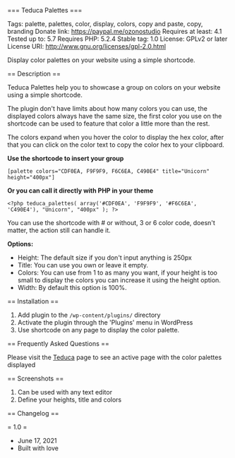 === Teduca Palettes ===

Tags: palette, palettes, color, display, colors, copy and paste, copy, branding
Donate link: https://paypal.me/ozonostudio
Requires at least: 4.1
Tested up to: 5.7
Requires PHP: 5.2.4
Stable tag: 1.0
License: GPLv2 or later
License URI: http://www.gnu.org/licenses/gpl-2.0.html

Display color palettes on your website using a simple shortcode.

== Description ==

Teduca Palettes help you to showcase a group on colors on your website using a simple shortcode.

The plugin don\'t have limits about how many colors you can use, the displayed colors always have the same size, the first color you use on the shortcode can be used to feature that color a little more than the rest.

The colors expand when you hover the color to display the hex color, after that you can click on the color text to copy the color hex to your clipboard.

**Use the shortcode to insert your group**

`[palette colors="CDF0EA, F9F9F9, F6C6EA, C490E4" title="Unicorn" height="400px"]`

**Or you can call it directly with PHP in your theme**

`<?php teduca_palettes( array('#CDF0EA', 'F9F9F9', '#F6C6EA', 'C490E4'), "Unicorn", "400px" ); ?>`

You can use the shortcode with # or without, 3 or 6 color code, doesn\'t matter, the action still can handle it.

**Options:**

* Height: The default size if you don\'t input anything is 250px
* Title: You can use you own or leave it empty.
* Colors: You can use from 1 to as many you want, if your height is too small to display the colors you can increase it using the height option.
* Width: By default this option is 100%.

== Installation ==

1. Add plugin to the `/wp-content/plugins/` directory
1. Activate the plugin through the \'Plugins\' menu in WordPress
1. Use shortcode on any page to display the color palette.

== Frequently Asked Questions ==

Please visit the [Teduca](https://teduca.club/colores) page to see an active page with the color palettes displayed

== Screenshots ==
1. Can be used with any text editor
2. Define your heights, title and colors

== Changelog ==

= 1.0 =
* June 17, 2021
* Built with love
